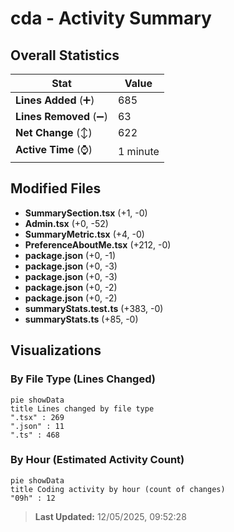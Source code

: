 # cda - Activity Summary 

## Overall Statistics

| Stat                   | Value                                                             |
| ---------------------- | ----------------------------------------------------------------- |
| **Lines Added** (➕)   | 685                                          |
| **Lines Removed** (➖) | 63                                        |
| **Net Change** (↕)    | 622                |
| **Active Time** (⌚)   | 1 minute |


## Modified Files
- **SummarySection.tsx** (+1, -0)
- **Admin.tsx** (+0, -52)
- **SummaryMetric.tsx** (+4, -0)
- **PreferenceAboutMe.tsx** (+212, -0)
- **package.json** (+0, -1)
- **package.json** (+0, -3)
- **package.json** (+0, -3)
- **package.json** (+0, -2)
- **package.json** (+0, -2)
- **summaryStats.test.ts** (+383, -0)
- **summaryStats.ts** (+85, -0)

## Visualizations

### By File Type (Lines Changed)

```mermaid
pie showData
title Lines changed by file type
".tsx" : 269
".json" : 11
".ts" : 468
```

### By Hour (Estimated Activity Count)

```mermaid
pie showData
title Coding activity by hour (count of changes)
"09h" : 12
```


> **Last Updated:** 12/05/2025, 09:52:28